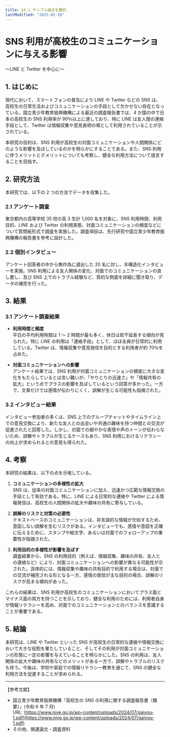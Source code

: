 ```yaml
---
title: §4.1 サンプル論文を要約
lastModified: "2025-02-10"
---
```


# SNS 利用が高校生のコミュニケーションに与える影響

〜LINE と Twitter を中心に〜

## 1. はじめに

現代において、スマートフォンの普及により LINE や Twitter などの SNS は、高校生の日常生活およびコミュニケーションの手段として欠かせない存在となっている。国立青少年教育振興機構による最近の調査報告書では、4 か国の中で日本の高校生の SNS 利用率が 90％以上に達しており、特に LINE は友人間の連絡手段として、Twitter は情報収集や意見表明の場として利用されていることが示されている。

本研究の目的は、SNS 利用が高校生の対面コミュニケーションや人間関係にどのような影響を及ぼしているのかを明らかにすることである。また、SNS 利用に伴うメリットとデメリットについても考察し、健全な利用方法について提言することを目指す。

## 2. 研究方法

本研究では、以下の 2 つの方法でデータを収集した。

### 2.1 アンケート調査

東京都内の高等学校 35 校の高 3 生計 1,000 名を対象に、SNS 利用時間、利用目的、LINE および Twitter の利用実態、対面コミュニケーションの頻度などについて質問紙形式で調査を実施した。調査項目は、先行研究や国立青少年教育振興機構の報告書を参考に設計した。

### 2.2 個別インタビュー

アンケート回答者の中から無作為に選出した 20 名に対し、半構造化インタビューを実施。SNS 利用による友人関係の変化、対面でのコミュニケーションの良し悪し、及び SNS 上でのトラブル経験など、質的な側面を詳細に聞き取り、データの補完を行った。

## 3. 結果

### 3.1 アンケート調査結果

-   **利用時間と頻度**  
    平日の平均利用時間は 1 ～ 2 時間が最も多く、休日は若干延長する傾向が見られた。特に LINE の利用は「連絡手段」として、ほぼ全員が日常的に利用している。Twitter は、情報収集や意見発信を目的とする利用者が約 70％を占めた。

-   **対面コミュニケーションへの影響**  
    アンケート結果では、SNS 利用が対面コミュニケーションの頻度に大きな変化をもたらしているとは言い難いが、「やりとりの迅速さ」や「情報共有の拡大」という点でプラスの影響を及ぼしているという回答が多かった。一方で、文章だけでは感情が伝わりにくく、誤解が生じる可能性も指摘された。

### 3.2 インタビュー結果

インタビュー参加者の多くは、SNS 上でのグループチャットやタイムライン上での意見交換により、新たな友人との出会いや共通の趣味を持つ仲間との交流が促進されたと回答した。しかし、対面での細やかな表情や声のトーンが伝わらないため、誤解やトラブルが生じるケースもあり、SNS 利用におけるリテラシーの向上が求められるとの意見も得られた。

## 4. 考察

本研究の結果は、以下の点を示唆している。

1. **コミュニケーションの多様性の拡大**  
   SNS は、従来の対面コミュニケーションに加え、迅速かつ広範な情報交換の手段として有効である。特に、LINE による日常的な連絡や Twitter による情報発信は、高校生の人間関係の拡大や趣味の共有に寄与している。

2. **誤解のリスクと対策の必要性**  
   テキストベースのコミュニケーションは、非言語的な情報が欠如するため、意図しない誤解を生むリスクがある。インタビューでも、感情や意図を正確に伝えるために、スタンプや絵文字、あるいは対面でのフォローアップの重要性が指摘された。

3. **利用目的の多様性が影響を及ぼす**  
   調査結果から、SNS の利用目的（例えば、情報収集、趣味の共有、友人との連絡など）により、対面コミュニケーションへの影響が異なる可能性が示された。具体的には、情報収集や趣味の共有目的で利用する場合は、対面での交流が補完される形となる一方、感情の発信が主な目的の場合、誤解のリスクが高まる傾向があった。

これらの結果は、SNS 利用が高校生のコミュニケーションにおいてプラス面とマイナス面の両方を持つことを示しており、健全な利用のためには、利用者自身が情報リテラシーを高め、対面でのコミュニケーションとのバランスを意識することが重要である。

## 5. 結論

本研究は、LINE や Twitter といった SNS が高校生の日常的な連絡や情報交換において大きな役割を果たしていること、そしてその利用が対面コミュニケーションの形態に一定の影響を与えていることを明らかにした。SNS の利用は、友人関係の拡大や趣味の共有などのメリットがある一方で、誤解やトラブルのリスクも伴う。今後は、学校や家庭での情報リテラシー教育を通じて、SNS の健全な利用方法を促進することが求められる。

---

【参考文献】

-   国立青少年教育振興機構『高校生の SNS の利用に関する調査報告書〔概要〕』(令和 6 年 7 月)  
    URL: [https://www.niye.go.jp/wp-content/uploads/2024/07/gaiyou-1.pdf](https://www.niye.go.jp/wp-content/uploads/2024/07/gaiyou-1.pdf)
-   その他、関連論文・調査資料
